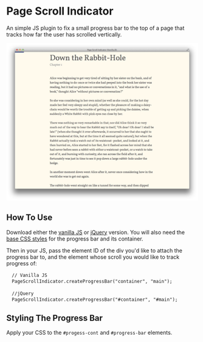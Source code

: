 # Page Scroll Indicator

An simple JS plugin to fix a small progress bar to the top of a page that
tracks how far the user has scrolled vertically.

![](page_scroll_preview.png)

## How To Use

Download either the [vanilla JS](js/vanilla/page_scroll_indicator.js) or [jQuery](js/jquery/page_scroll_indicator.js) version. You will also need the [base CSS styles](css/progress_bar.css) for the progress bar and its container.

Then in your JS, pass the element ID of the div you'd like to attach the progress bar to, and the element whose scroll you would like to track progress of:

```
  // Vanilla JS
  PageScrollIndicator.createProgressBar("container", "main");
  
  //jQuery
  PageScrollIndicator.createProgressBar("#container", "#main");
```

## Styling The Progress Bar

Apply your CSS to the `#progess-cont` and `#progress-bar` elements.

